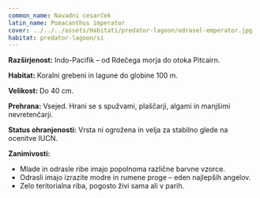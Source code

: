 ```yaml
---
common_name: Navadni cesarček
latin_name: Pomacanthus imperator
cover: ../../../assets/Habitati/predator-lagoon/odrasel-emperator.jpg
habitat: predator-lagoon/si
---
```

**Razširjenost:** Indo-Pacifik – od Rdečega morja do otoka Pitcairn.

**Habitat:** Koralni grebeni in lagune do globine 100 m.

**Velikost:** Do 40 cm.

**Prehrana:** Vsejed. Hrani se s spužvami, plaščarji, algami in manjšimi nevretenčarji.

**Status ohranjenosti:** Vrsta ni ogrožena in velja za stabilno glede na ocenitve IUCN.

**Zanimivosti:**
- Mlade in odrasle ribe imajo popolnoma različne barvne vzorce.
- Odrasli imajo izrazite modre in rumene proge – eden najlepših angelov.
- Zelo teritorialna riba, pogosto živi sama ali v parih.

